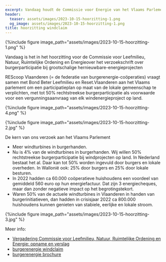 ```yaml
---
excerpt: Vandaag houdt de Commissie voor Energie van het Vlaams Parlement een hoorzitting over onze windclaim.
header:
  teaser: assets/images/2023-10-15-hoorzitting-1.png
  og_image: assets/images/2023-10-15-hoorzitting-1.png
title: hoorzitting windclaim
---
```

{%include figure image_path="assets/images/2023-10-15-hoorzitting-1.png" %}

Vandaag is het in het hoorzitting voor de Commissie voor Leefmilieu, Natuur, Ruimtelijke Ordening en Energieover het verzoekschrift over burgerparticipatie bij grootschalige hernieuwbare-energieprojecten

REScoop Vlaanderen (= de federatie van burgerenergie-coöperaties) vraagt samen met Bond Beter Leefmilieu en Reset.Vlaanderen aan het Vlaams parlement om een participatieplan op maat van de lokale gemeenschap te verplichten, met tot 50% rechtstreekse burgerparticipatie als voorwaarde voor een vergunningsaanvraag van elk windenergieproject op land.

{%include figure image_path="assets/images/2023-10-15-hoorzitting-4.png" %}

{%include figure image_path="assets/images/2023-10-15-hoorzitting-2.jpg" %}

De kern van ons verzoek aan het Vlaams Parlement

* Meer windturbines in burgerhanden.
* Nu is 4% van de windturbines in burgerhanden.  Wij willen 50% rechtstreekse burgerparticipatie bij windprojecten op land. In Nederland bestaat het al.  Daar kan tot 50% worden ingevuld door burgers en lokale overheden. In Wallonië ook: 25% door burgers en 25% door lokale besturen.
* In 2022 hadden ca 60.000 coöperatieve huishoudens een voordeel van gemiddeld 560 euro op hun energiefactuur. Dat zijn 3 energiecheques, maar dan zonder negatieve impact op het begrotingstekort.
* Waren 50% van de actuele windturbines in Vlaanderen in handen van burgerinitiatieven, dan hadden in crisisjaar 2022 ca 800.000 huishoudens kunnen genieten van stabiele, eerlijke en lokale stroom.

{%include figure image_path="assets/images/2023-10-15-hoorzitting-3.jpg" %}

Meer info:

* [Vergadering Commissie voor Leefmilieu, Natuur, Ruimtelijke Ordening en Energie: opname en verslag](https://www.vlaamsparlement.be/nl/parlementair-werk/commissies/commissievergaderingen/1773206)
* [burgerenergie windclaim](https://burgerenergie.be/onze-windclaim/)
* [burgerenergie brochure](https://burgerenergie.be/wp-content/uploads/2023/06/REScoop_digital_brochure-01.pdf)
